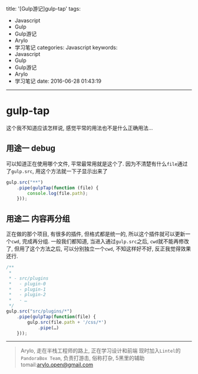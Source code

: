 title: '[Gulp游记]gulp-tap'
tags:
  - Javascript
  - Gulp
  - Gulp游记
  - Arylo
  - 学习笔记
categories: Javascript
keywords:
  - Javascript
  - Gulp
  - Gulp游记
  - Arylo
  - 学习笔记
date: 2016-06-28 01:43:19
---

# gulp-tap

这个我不知道应该怎样说, 感觉平常的用法也不是什么正确用法...

## 用途一 debug

可以知道正在使用哪个文件, 平常最常用就是这个了.
因为不清楚有什么`file`通过了`gulp.src`, 用这个方法就一下子显示出来了

```js
gulp.src("**")
    .pipe(gulpTap(function (file) {
        console.log(file.path);
    }));
```

## 用途二 内容再分组

正在做的那个项目, 有很多的插件, 但格式都是统一的, 所以这个插件就可以更新一个`cwd`, 完成再分组.
一般我们都知道, 当进入通过`gulp.src`之后, `cwd`就不能再修改了, 但用了这个方法之后, 可以分别独立一个`cwd`, 不知这样好不好, 反正我觉得效果还行.

```js
/**
 *
 * - src/plugins
 *   - plugin-0
 *   - plugin-1
 *   - plugin-2
 *   - …
 */
gulp.src("src/plugins/*")
    .pipe(gulpTap(function(file) {
        gulp.src(file.path + '/css/*')
            .pipe(…)
    }));
```

---
> Arylo, 走在半栈工程师的路上, 正在学习设计和前端
> 现时加入`Lintel`的`PandoraBox Team`, 负责打游击, 俗称打杂, 5黑里的辅助
> tomail:arylo.open@gmail.com